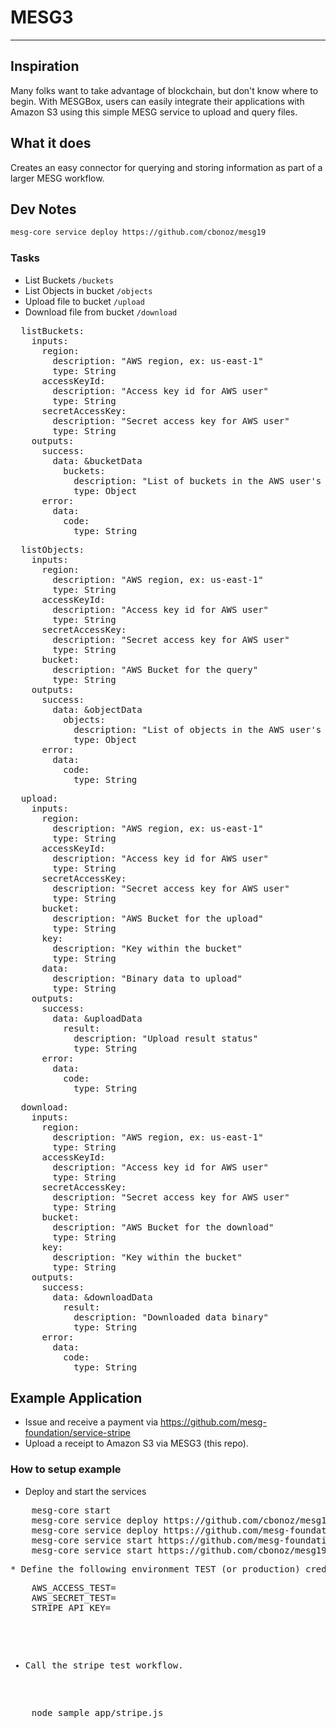# MESG3
---

## Inspiration
Many folks want to take advantage of blockchain, but don't know where to begin. With MESGBox, users can easily integrate their applications with Amazon S3 using this simple MESG service to upload and query files.

## What it does
Creates an easy connector for querying and storing information as part of a larger MESG workflow.

## Dev Notes
```bash
mesg-core service deploy https://github.com/cbonoz/mesg19
```

<!-- ### Events -->

### Tasks
* List Buckets `/buckets`
* List Objects in bucket `/objects`
* Upload file to bucket `/upload`
* Download file from bucket `/download`

<pre>
  listBuckets:
    inputs:
      region:
        description: "AWS region, ex: us-east-1"
        type: String
      accessKeyId:
        description: "Access key id for AWS user"
        type: String
      secretAccessKey:
        description: "Secret access key for AWS user"
        type: String
    outputs:
      success:
        data: &bucketData
          buckets:
            description: "List of buckets in the AWS user's region"
            type: Object
      error:
        data:
          code:
            type: String
</pre>
<pre>
  listObjects:
    inputs:
      region:
        description: "AWS region, ex: us-east-1"
        type: String
      accessKeyId:
        description: "Access key id for AWS user"
        type: String
      secretAccessKey:
        description: "Secret access key for AWS user"
        type: String
      bucket:
        description: "AWS Bucket for the query"
        type: String
    outputs:
      success:
        data: &objectData
          objects:
            description: "List of objects in the AWS user's bucket (up to 1000 items)"
            type: Object
      error:
        data:
          code:
            type: String
</pre>
<pre>
  upload:
    inputs:
      region:
        description: "AWS region, ex: us-east-1"
        type: String
      accessKeyId:
        description: "Access key id for AWS user"
        type: String
      secretAccessKey:
        description: "Secret access key for AWS user"
        type: String
      bucket:
        description: "AWS Bucket for the upload"
        type: String
      key:
        description: "Key within the bucket"
        type: String
      data:
        description: "Binary data to upload"
        type: String
    outputs:
      success:
        data: &uploadData
          result:
            description: "Upload result status"
            type: String
      error:
        data:
          code:
            type: String
</pre>
<pre>
  download:
    inputs:
      region:
        description: "AWS region, ex: us-east-1"
        type: String
      accessKeyId:
        description: "Access key id for AWS user"
        type: String
      secretAccessKey:
        description: "Secret access key for AWS user"
        type: String
      bucket:
        description: "AWS Bucket for the download"
        type: String
      key:
        description: "Key within the bucket"
        type: String
    outputs:
      success:
        data: &downloadData
          result:
            description: "Downloaded data binary"
            type: String
      error:
        data:
          code:
            type: String
</pre>

## Example Application
* Issue and receive a payment via https://github.com/mesg-foundation/service-stripe
* Upload a receipt to Amazon S3 via MESG3 (this repo).

### How to setup example
* Deploy and start the services
<pre>
    mesg-core start
    mesg-core service deploy https://github.com/cbonoz/mesg19
    mesg-core service deploy https://github.com/mesg-foundation/service-stripe
    mesg-core service start https://github.com/mesg-foundation/service-stripe
    mesg-core service start https://github.com/cbonoz/mesg19
<pre>
* Define the following environment TEST (or production) credentials:
<pre>
    AWS_ACCESS_TEST=<YOUR_AWS_ACCESS_KEY_HERE>
    AWS_SECRET_TEST=<YOUR_AWS_SECRET_KEY_HERE>
    STRIPE_API_KEY=<YOUR_STRIPE_API_KEY>
</pre>
* Call the stripe test workflow.
<pre>
    node sample_app/stripe.js
</pre>
